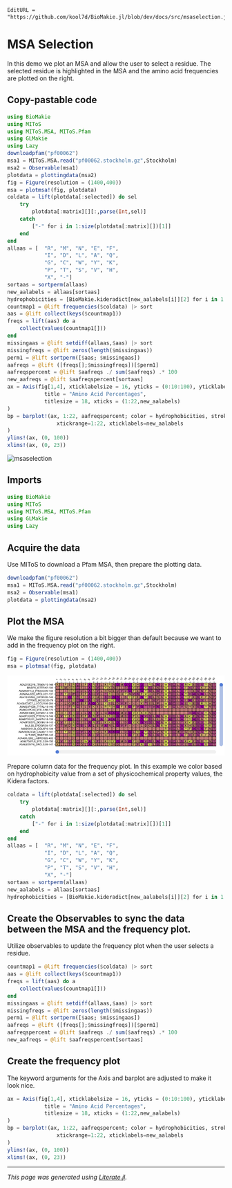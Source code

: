 ```@meta
EditURL = "https://github.com/kool7d/BioMakie.jl/blob/dev/docs/src/msaselection.jl"
```

# MSA Selection
In this demo we plot an MSA and allow the user to select a residue.
The selected residue is highlighted in the MSA and the amino acid frequencies
are plotted on the right.

## Copy-pastable code
````julia
using BioMakie
using MIToS
using MIToS.MSA, MIToS.Pfam
using GLMakie
using Lazy
downloadpfam("pf00062")
msa1 = MIToS.MSA.read("pf00062.stockholm.gz",Stockholm)
msa2 = Observable(msa1)
plotdata = plottingdata(msa2)
fig = Figure(resolution = (1400,400))
msa = plotmsa!(fig, plotdata)
coldata = lift(plotdata[:selected]) do sel
    try
        plotdata[:matrix][][:,parse(Int,sel)]
    catch
        ["-" for i in 1:size(plotdata[:matrix][])[1]]
    end
end
allaas = [  "R", "M", "N", "E", "F",
            "I", "D", "L", "A", "Q",
            "G", "C", "W", "Y", "K",
            "P", "T", "S", "V", "H",
            "X", "-"]
sortaas = sortperm(allaas)
new_aalabels = allaas[sortaas]
hydrophobicities = [BioMakie.kideradict[new_aalabels[i]][2] for i in 1:length(new_aalabels)]
countmap1 = @lift frequencies($coldata) |> sort
aas = @lift collect(keys($countmap1))
freqs = lift(aas) do a
    collect(values(countmap1[]))
end
missingaas = @lift setdiff(allaas,$aas) |> sort
missingfreqs = @lift zeros(length($missingaas))
perm1 = @lift sortperm([$aas; $missingaas])
aafreqs = @lift ([freqs[];$missingfreqs])[$perm1]
aafreqspercent = @lift $aafreqs ./ sum($aafreqs) .* 100
new_aafreqs = @lift $aafreqspercent[sortaas]
ax = Axis(fig[1,4], xticklabelsize = 16, yticks = (0:10:100), yticklabelsize = 20,
            title = "Amino Acid Percentages",
            titlesize = 18, xticks = (1:22,new_aalabels)
)
bp = barplot!(ax, 1:22, aafreqspercent; color = hydrophobicities, strokewidth = 1,
                xtickrange=1:22, xticklabels=new_aalabels
)
ylims!(ax, (0, 100))
xlims!(ax, (0, 23))
````
![msaselection](./assets/msaselection.gif)

## Imports
````julia
using BioMakie
using MIToS
using MIToS.MSA, MIToS.Pfam
using GLMakie
using Lazy
````

## Acquire the data
Use MIToS to download a Pfam MSA, then prepare the plotting data.

````julia
downloadpfam("pf00062")
msa1 = MIToS.MSA.read("pf00062.stockholm.gz",Stockholm)
msa2 = Observable(msa1)
plotdata = plottingdata(msa2)
````

## Plot the MSA
We make the figure resolution a bit bigger than default because we want to
add in the frequency plot on the right.

````julia
fig = Figure(resolution = (1400,400))
msa = plotmsa!(fig, plotdata)
````

![msa](./assets/msa1.png)

Prepare column data for the frequency plot. In this example we color based
on hydrophobicity value from a set of physicochemical property values,
the Kidera factors.

````julia
coldata = lift(plotdata[:selected]) do sel
    try
        plotdata[:matrix][][:,parse(Int,sel)]
    catch
        ["-" for i in 1:size(plotdata[:matrix][])[1]]
    end
end
allaas = [  "R", "M", "N", "E", "F",
            "I", "D", "L", "A", "Q",
            "G", "C", "W", "Y", "K",
            "P", "T", "S", "V", "H",
            "X", "-"]
sortaas = sortperm(allaas)
new_aalabels = allaas[sortaas]
hydrophobicities = [BioMakie.kideradict[new_aalabels[i]][2] for i in 1:length(new_aalabels)]
````

## Create the Observables to sync the data between the MSA and the frequency plot.
Utilize observables to update the frequency plot when the user selects a residue.

````julia
countmap1 = @lift frequencies($coldata) |> sort
aas = @lift collect(keys($countmap1))
freqs = lift(aas) do a
    collect(values(countmap1[]))
end
missingaas = @lift setdiff(allaas,$aas) |> sort
missingfreqs = @lift zeros(length($missingaas))
perm1 = @lift sortperm([$aas; $missingaas])
aafreqs = @lift ([freqs[];$missingfreqs])[$perm1]
aafreqspercent = @lift $aafreqs ./ sum($aafreqs) .* 100
new_aafreqs = @lift $aafreqspercent[sortaas]
````

## Create the frequency plot
The keyword arguments for the Axis and barplot are adjusted to make it look nice.

````julia
ax = Axis(fig[1,4], xticklabelsize = 16, yticks = (0:10:100), yticklabelsize = 20,
            title = "Amino Acid Percentages",
            titlesize = 18, xticks = (1:22,new_aalabels)
)
bp = barplot!(ax, 1:22, aafreqspercent; color = hydrophobicities, strokewidth = 1,
                xtickrange=1:22, xticklabels=new_aalabels
)
ylims!(ax, (0, 100))
xlims!(ax, (0, 23))
````

---

*This page was generated using [Literate.jl](https://github.com/fredrikekre/Literate.jl).*


